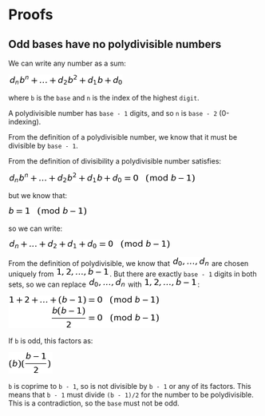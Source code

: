 # Proofs

## Odd bases have no polydivisible numbers

We can write any number as a sum:

![`d_n * b^n + ... + d_2 * b^2 + d_1 * b + d_0`](tex-images/odd-proof-1.png)

where `b` is the `base` and `n` is the index of the highest `digit`.

A polydivisible number has `base - 1` digits, and so `n` is `base - 2` (0-indexing).

From the definition of a polydivisible number, we know that it must be divisible by `base - 1`.

From the definition of divisibility a polydivisible number satisfies:

![`d_n * b^n + ... + d_2 * b^2 + d_1 * b + d_0 == 0 (mod b - 1)`](tex-images/odd-proof-2.png)

but we know that:

![`b == 1 (mod b - 1)`](tex-images/odd-proof-3.png)

so we can write:

![`d_n + ... + d_2 + d_1 + d_0 == 0 (mod b - 1)`](tex-images/odd-proof-4.png)

From the definition of polydivisible, we know that ![`d_0, ..., d_n`](tex-images/digits.png) are chosen uniquely from ![`1, 2, ..., b - 1`](tex-images/digit-choices.png). But there are exactly `base - 1` digits in both sets, so we can replace ![`d_0, ..., d_n`](tex-images/digits.png) with ![`1, 2, ..., b - 1`](tex-images/digit-choices.png):

![`1 + 2 + ... + b - 1 == 0 (mod b - 1)` `b(b - 1)/2 == 0 (mod b - 1)`](tex-images/odd-proof-5.png)

If `b` is odd, this factors as:

![`(b) * ((b - 1) / 2)`](tex-images/odd-proof-6.png)

`b` is coprime to `b - 1`, so is not divisible by `b - 1` or any of its factors. This means that `b - 1` must divide `(b - 1)/2` for the number to be polydivisible. This is a contradiction, so the `base` must not be odd.
